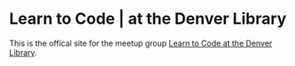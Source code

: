 # Learn to Code | at the Denver Library

This is the offical site for the meetup group [Learn to Code at the Denver Library](http://www.meetup.com/learntocodedenver/).
